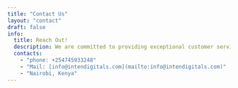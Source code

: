 ```yaml
---
title: "Contact Us"
layout: "contact"
draft: false
info: 
  title: Reach Out!
  description: We are committed to providing exceptional customer service and will do our best to respond to your message within 24 hours. Thank you for choosing to contact us and we look forward to hearing from you soon.
  contacts: 
    - "phone: +254745933248"
    - "Mail: [info@intendigitals.com](mailto:info@intendigitals.com)"
    - "Nairobi, Kenya"
---
```

